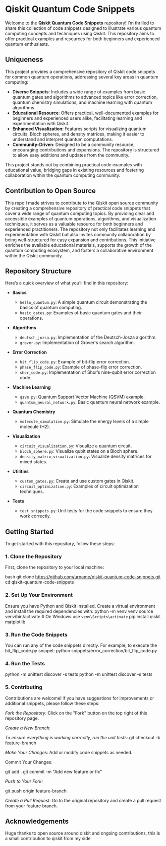 # Qiskit Quantum Code Snippets

Welcome to the **Qiskit Quantum Code Snippets** repository! I’m thrilled to share this collection of code snippets designed to illustrate various quantum computing concepts and techniques using Qiskit. This repository aims to offer practical examples and resources for both beginners and experienced quantum enthusiasts.

## Uniqueness

This project provides a comprehensive repository of Qiskit code snippets for common quantum operations, addressing several key areas in quantum computing:

- **Diverse Snippets**: Includes a wide range of examples from basic quantum gates and algorithms to advanced topics like error correction, quantum chemistry simulations, and machine learning with quantum algorithms.
- **Educational Resource**: Offers practical, well-documented examples for beginners and experienced users alike, facilitating learning and experimentation with Qiskit.
- **Enhanced Visualization**: Features scripts for visualizing quantum circuits, Bloch spheres, and density matrices, making it easier to understand and interpret quantum computations.
- **Community-Driven**: Designed to be a community resource, encouraging contributions and expansions. The repository is structured to allow easy additions and updates from the community.

This project stands out by combining practical code examples with educational value, bridging gaps in existing resources and fostering collaboration within the quantum computing community.

## Contribution to Open Source

This repo I made strives to contribute to the Qiskit open source community by creating a comprehensive repository of practical code snippets that cover a wide range of quantum computing topics. By providing clear and accessible examples of quantum operations, algorithms, and visualization techniques, it serves as a valuable resource for both beginners and experienced practitioners. The repository not only facilitates learning and experimentation with Qiskit but also invites community collaboration by being well-structured for easy expansion and contributions. This initiative enriches the available educational materials, supports the growth of the quantum computing ecosystem, and fosters a collaborative environment within the Qiskit community.


## Repository Structure

Here’s a quick overview of what you’ll find in this repository:

- **Basics**
  - `hello_quantum.py`: A simple quantum circuit demonstrating the basics of quantum computing.
  - `basic_gates.py`: Examples of basic quantum gates and their operations.

- **Algorithms**
  - `deutsch_jozsa.py`: Implementation of the Deutsch-Josza algorithm.
  - `grover.py`: Implementation of Grover's search algorithm.

- **Error Correction**
  - `bit_flip_code.py`: Example of bit-flip error correction.
  - `phase_flip_code.py`: Example of phase-flip error correction.
  - `shor_code.py`: Implementation of Shor’s nine-qubit error correction code.

- **Machine Learning**
  - `qsvm.py`: Quantum Support Vector Machine (QSVM) example.
  - `quantum_neural_network.py`: Basic quantum neural network example.

- **Quantum Chemistry**
  - `molecule_simulation.py`: Simulate the energy levels of a simple molecule (H2).

- **Visualization**
  - `circuit_visualization.py`: Visualize a quantum circuit.
  - `bloch_sphere.py`: Visualize qubit states on a Bloch sphere.
  - `density_matrix_visualization.py`: Visualize density matrices for mixed states.

- **Utilities**
  - `custom_gates.py`: Create and use custom gates in Qiskit.
  - `circuit_optimization.py`: Examples of circuit optimization techniques.

- **Tests**
  - `test_snippets.py`: Unit tests for the code snippets to ensure they work correctly.

## Getting Started

To get started with this repository, follow these steps:

### 1. Clone the Repository

First, clone the repository to your local machine:

bash
git clone https://github.com/urname/qiskit-quantum-code-snippets.git
cd qiskit-quantum-code-snippets

### 2. Set Up Your Environment

Ensure you have Python and Qiskit installed. Create a virtual environment and install the required dependencies with:
python -m venv venv
source venv/bin/activate  # On Windows use `venv\Scripts\activate`
pip install qiskit matplotlib


### 3. Run the Code Snippets

You can run any of the code snippets directly. For example, to execute the bit_flip_code.py snippet:
python snippets/error_correction/bit_flip_code.py

### 4. Run the Tests

python -m unittest discover -s tests
python -m unittest discover -s tests

### 5. Contributing

Contributions are welcome! If you have suggestions for improvements or additional snippets, please follow these steps:

_Fork the Repository:_ Click on the "Fork" button on the top right of this repository page.

_Create a New Branch:_

_To ensure everything is working correctly, run the unit tests:_
git checkout -b feature-branch

_Make Your Changes:_ Add or modify code snippets as needed.

Commit Your Changes:

git add .
git commit -m "Add new feature or fix"

_Push to Your Fork:_

git push origin feature-branch

_Create a Pull Request:_ Go to the original repository and create a pull request from your feature branch.

## Acknowledgements

Huge thanks to open source around qiskit and ongoing contributions, this is a small contribution to qiskit from my side


